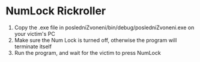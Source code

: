 # NumLock Rickroller

1. Copy the .exe file in posledniZvoneni/bin/debug/posledniZvoneni.exe on your victim's PC
2. Make sure the Num Lock is turned off, otherwise the program will terminate itself
3. Run the program, and wait for the victim to press NumLock
